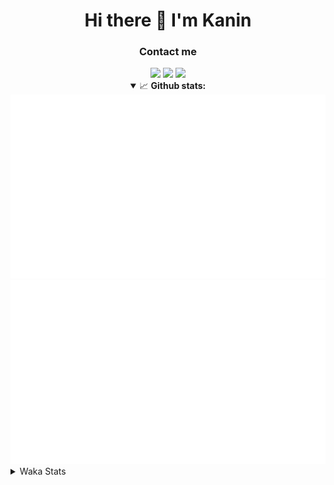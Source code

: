 <div align="center">
 <h1>Hi there 👋 I'm Kanin</h1>
 <h3>Contact me</h3>
 <a href="mailto:im@kanin.dev"><img src="https://img.shields.io/badge/gmail-%23D14836.svg?&style=for-the-badge&logo=gmail&logoColor=white"/></a>
 <a href="https://twitter.com/KaninDev"><img src="https://img.shields.io/badge/twitter-%231DA1F2.svg?&style=for-the-badge&logo=twitter&logoColor=white"/></a>
 <a href="https://www.linkedin.com/in/KaninDev"><img src="https://img.shields.io/badge/linkedin-%230077B5.svg?&style=for-the-badge&logo=linkedin&logoColor=white"/></a>
<details open>
  <summary>📈 <b>Github stats:</b></summary>
  <img src="https://github.com/Kanin/Kanin/blob/master/scripts/GitHubStats/generated/overview.svg"/>
  <img src="https://github.com/Kanin/Kanin/blob/master/scripts/GitHubStats/generated/languages.svg"/>
</details>
</div>

<details>
 <summary>Waka Stats</summary>

<!--START_SECTION:waka-->
![Code Time](http://img.shields.io/badge/Code%20Time-2%2C067%20hrs%2020%20mins-blue)

![Profile Views](http://img.shields.io/badge/Profile%20Views-0-blue)

![Lines of code](https://img.shields.io/badge/From%20Hello%20World%20I%27ve%20Written-847.6%20thousand%20lines%20of%20code-blue)

**🐱 My GitHub Data** 

> 📦 101.5 kB Used in GitHub's Storage 
 > 
> 🏆 475 Contributions in the Year 2023
 > 
> 🚫 Not Opted to Hire
 > 
> 📜 22 Public Repositories 
 > 
> 🔑 10 Private Repositories 
 > 
**I'm an Early 🐤** 

```text
🌞 Morning                2126 commits        ██████░░░░░░░░░░░░░░░░░░░   25.29 % 
🌆 Daytime                2517 commits        ███████░░░░░░░░░░░░░░░░░░   29.94 % 
🌃 Evening                2495 commits        ███████░░░░░░░░░░░░░░░░░░   29.68 % 
🌙 Night                  1269 commits        ████░░░░░░░░░░░░░░░░░░░░░   15.09 % 
```
📅 **I'm Most Productive on Monday** 

```text
Monday                   1599 commits        █████░░░░░░░░░░░░░░░░░░░░   19.02 % 
Tuesday                  1123 commits        ███░░░░░░░░░░░░░░░░░░░░░░   13.36 % 
Wednesday                787 commits         ██░░░░░░░░░░░░░░░░░░░░░░░   09.36 % 
Thursday                 1248 commits        ████░░░░░░░░░░░░░░░░░░░░░   14.84 % 
Friday                   1332 commits        ████░░░░░░░░░░░░░░░░░░░░░   15.84 % 
Saturday                 814 commits         ██░░░░░░░░░░░░░░░░░░░░░░░   09.68 % 
Sunday                   1504 commits        ████░░░░░░░░░░░░░░░░░░░░░   17.89 % 
```


📊 **This Week I Spent My Time On** 

```text
🕑︎ Time Zone: America/New_York

💬 Programming Languages: 
Python                   8 hrs 50 mins       █████████████████████████   99.74 % 
GitIgnore file           0 secs              ░░░░░░░░░░░░░░░░░░░░░░░░░   00.17 % 
Markdown                 0 secs              ░░░░░░░░░░░░░░░░░░░░░░░░░   00.07 % 
Log File                 0 secs              ░░░░░░░░░░░░░░░░░░░░░░░░░   00.02 % 
virtualenv               0 secs              ░░░░░░░░░░░░░░░░░░░░░░░░░   00.00 % 

🔥 Editors: 
PyCharm                  8 hrs 52 mins       █████████████████████████   100.00 % 

🐱‍💻 Projects: 
BB-CommunityBot          8 hrs 30 mins       ████████████████████████░   95.94 % 
pilmoji                  19 mins             █░░░░░░░░░░░░░░░░░░░░░░░░   03.71 % 
MediaUploader            1 min               ░░░░░░░░░░░░░░░░░░░░░░░░░   00.35 % 

💻 Operating System: 
Windows                  8 hrs 52 mins       █████████████████████████   100.00 % 
```

**I Mostly Code in Python** 

```text
Python                   26 repos            ██████████████░░░░░░░░░░░   57.78 % 
Java                     7 repos             ████░░░░░░░░░░░░░░░░░░░░░   15.56 % 
JavaScript               4 repos             ██░░░░░░░░░░░░░░░░░░░░░░░   08.89 % 
Kotlin                   2 repos             █░░░░░░░░░░░░░░░░░░░░░░░░   04.44 % 
HTML                     2 repos             █░░░░░░░░░░░░░░░░░░░░░░░░   04.44 % 
```



**Timeline**

![Lines of Code chart](https://raw.githubusercontent.com/Kanin/Kanin/master/assets/bar_graph.png)


 Last Updated on 28/07/2023 09:04:29 UTC
<!--END_SECTION:waka-->
</details>

